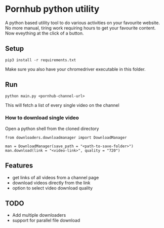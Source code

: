 # Pornhub python utility
A python based utility tool to do various activities on your favourite website. No more manual, tiring work requiring hours to get your favourite content. Now eveything at the click of a button.

## Setup
```
pip3 install -r requirements.txt
```

Make sure you also have your chromedriver executable in this folder.

## Run
```
python main.py <pornhub-channel-url>
```
This will fetch a list of every single video on the channel

### How to download single video
Open a python shell from the cloned directory
```
from downloaders.downloadmanager import DownloadManager

man = DownloadManager(save_path = "<path-to-save-folder>")
man.download(link = "<video-link>", quality = "720")
```

## Features
- get links of all videos from a channel page
- download videos directly from the link
- option to select video download quality

## TODO
- Add multiple downloaders
- support for parallel file download
